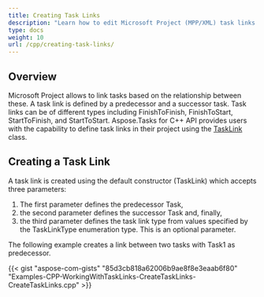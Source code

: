 ```yaml
---
title: Creating Task Links
description: "Learn how to edit Microsoft Project (MPP/XML) task links using Aspose.Tasks for C++."
type: docs
weight: 10
url: /cpp/creating-task-links/
---
```


## **Overview**
Microsoft Project allows to link tasks based on the relationship between these. A task link is defined by a predecessor and a successor task. Task links can be of different types including FinishToFinish, FinishToStart, StartToFinish, and StartToStart. Aspose.Tasks for C++ API provides users with the capability to define task links in their project using the [TaskLink](https://apireference.aspose.com/tasks/cpp/class/aspose.tasks.task_link) class.
## **Creating a Task Link**
A task link is created using the default constructor (TaskLink) which accepts three parameters:

1. The first parameter defines the predecessor Task,
2. the second parameter defines the successor Task and, finally,
3. the third parameter defines the task link type from values specified by the TaskLinkType enumeration type. This is an optional parameter.

The following example creates a link between two tasks with Task1 as predecessor.

{{< gist "aspose-com-gists" "85d3cb818a62006b9ae8f8e3eaab6f80" "Examples-CPP-WorkingWithTaskLinks-CreateTaskLinks-CreateTaskLinks.cpp" >}}
